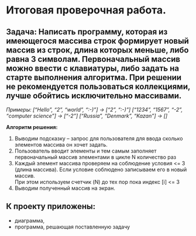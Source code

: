 # Итоговая проверочная работа. 
 
## Задача: Написать программу, которая из имеющегося массива строк формирует новый массив из строк, длина которых меньше, либо равна 3 символам. Первоначальный массив можно ввести с клавиатуры, либо задать на старте выполнения алгоритма. При решении не рекомендуется пользоваться коллекциями, лучше обойтись исключительно массивами. 

*Примеры:
[“Hello”, “2”, “world”, “:-)”] → [“2”, “:-)”]
[“1234”, “1567”, “-2”, “computer science”] → [“-2”]
[“Russia”, “Denmark”, “Kazan”] → []*
 
**Алгоритм решения:**
1. Выводим подсказку – запрос для пользователя для ввода сколько элементов массива он хочет задать. 
2. Пользователь вводит элементы и тем самым заполняет первоначальный массив элементами в цикле N количество раз 
3. Каждый элемент массива проверяем на соблюдение условия <= 3 (длина массива). Если условие соблюдено записываем его в новый массив.  
При этом используем счетчик (N) до тех пор пока индекс [i] <= 3  
4. Выводим полученный массив на экран.


## К проекту приложены: 
* диаграмма, 
* программа, решающая поставленную задачу